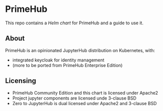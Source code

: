 # PrimeHub

This repo contains a *Helm chart* for PrimeHub and a guide to use it.

## About

PrimeHub is an opinionated JupyterHub distribution on Kubernetes, with:

- integrated keycloak for identity management
- (more to be ported from PrimeHub Enterprise Edition)

## Licensing

- PrimeHub Community Edition and this chart is licensed under Apache2
- Project jupyter components are licensed unde 3-clause BSD
- Zero to JupyterHub is dual licensed under Apache2 and 3-clause BSD
